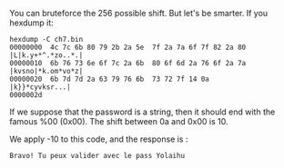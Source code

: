 You can bruteforce the 256 possible shift.
But let's be smarter. If you hexdump it:
```
hexdump -C ch7.bin
00000000  4c 7c 6b 80 79 2b 2a 5e  7f 2a 7a 6f 7f 82 2a 80  |L|k.y+*^.*zo..*.|
00000010  6b 76 73 6e 6f 7c 2a 6b  80 6f 6d 2a 76 6f 2a 7a  |kvsno|*k.om*vo*z|
00000020  6b 7d 7d 2a 63 79 76 6b  73 72 7f 14 0a           |k}}*cyvksr...|
0000002d
```

If we suppose that the password is a string, then it should end with the famous %00 (0x00). The shift between 0a and 0x00 is 10.

We apply -10 to this code, and the response is :

```
Bravo! Tu peux valider avec le pass Yolaihu
```
